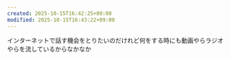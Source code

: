 ```yaml
---
created: 2025-10-15T16:42:25+09:00
modified: 2025-10-15T16:43:22+09:00
---
```


インターネットで話す機会をとりたいのだけれど何をする時にも動画やらラジオやらを流しているからなかなか
